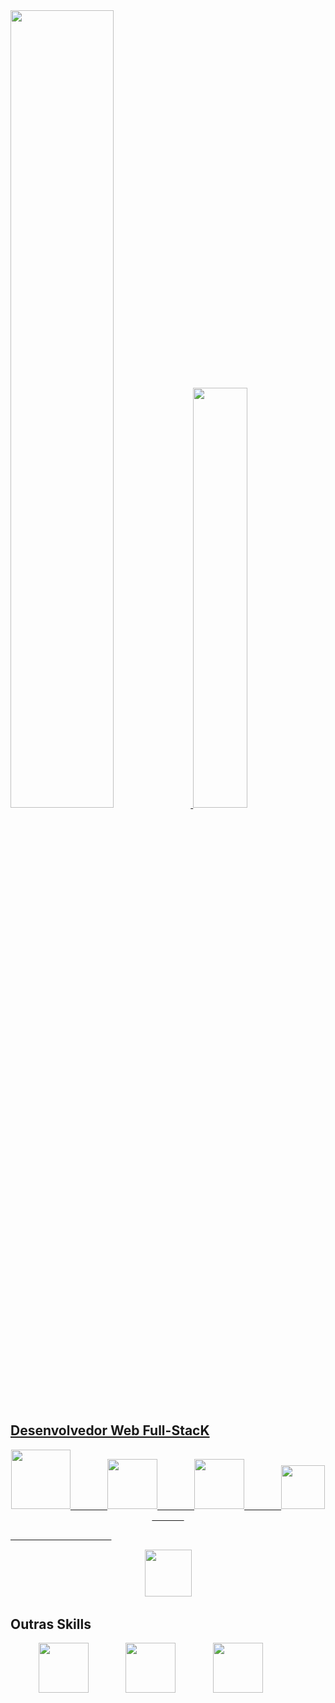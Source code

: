 <div>
    <a href="https://github.com/reiscaslureis">
    <img width="57.2%" src="https://github-readme-stats.vercel.app/api?username=reiscaslureis&show_icons=true&theme=nord&include_all_commits=true&count_private=true&border_radius=0"/>
    <img width="41.5%" src="https://github-readme-stats.vercel.app/api/top-langs/?username=reiscaslureis&layout=compact&langs_count=7&border_radius=0&theme=nord"/>
</div>
      
## Desenvolvedor Web Full-StacK
   
<div align="center">
    <img height="95" src="https://cdn.jsdelivr.net/gh/devicons/devicon/icons/java/java-original.svg">
    &nbsp;&nbsp;&nbsp;&nbsp;&nbsp;&nbsp;&nbsp;&nbsp;&nbsp;&nbsp;&nbsp;&nbsp;&nbsp;
    <img height="80" src="https://cdn.jsdelivr.net/gh/devicons/devicon/icons/html5/html5-plain-wordmark.svg">
    &nbsp;&nbsp;&nbsp;&nbsp;&nbsp;&nbsp;&nbsp;&nbsp;&nbsp;&nbsp;&nbsp;&nbsp;&nbsp;
    <img height="80" src="https://cdn.jsdelivr.net/gh/devicons/devicon/icons/css3/css3-plain-wordmark.svg">
    &nbsp;&nbsp;&nbsp;&nbsp;&nbsp;&nbsp;&nbsp;&nbsp;&nbsp;&nbsp;&nbsp;&nbsp;&nbsp;
    <img height="70" src="https://cdn.jsdelivr.net/gh/devicons/devicon/icons/typescript/typescript-plain.svg">
    &nbsp;&nbsp;&nbsp;&nbsp;&nbsp;&nbsp;&nbsp;&nbsp;&nbsp;&nbsp;&nbsp;&nbsp;&nbsp;
</div>
    
&nbsp;&nbsp;&nbsp;&nbsp;&nbsp;&nbsp;&nbsp;&nbsp;&nbsp;&nbsp;&nbsp;&nbsp;&nbsp;
&nbsp;&nbsp;&nbsp;&nbsp;&nbsp;&nbsp;&nbsp;&nbsp;&nbsp;&nbsp;&nbsp;&nbsp;&nbsp;
&nbsp;&nbsp;&nbsp;&nbsp;&nbsp;&nbsp;&nbsp;&nbsp;&nbsp;&nbsp;&nbsp;&nbsp;&nbsp;
   
<div align="center">
    <a href="https://reactjs.org/" target="_blank"<img height="80" src="https://cdn.jsdelivr.net/gh/devicons/devicon/icons/react/react-original.svg"></a>
    &nbsp;&nbsp;&nbsp;&nbsp;&nbsp;&nbsp;&nbsp;&nbsp;&nbsp;&nbsp;&nbsp;&nbsp;&nbsp;
    <a href="https://spring.io/" target="_blank"><img height="75" src="https://cdn.jsdelivr.net/gh/devicons/devicon/icons/spring/spring-original.svg"></a>
    &nbsp;&nbsp;&nbsp;&nbsp;&nbsp;&nbsp;&nbsp;&nbsp;&nbsp;&nbsp;&nbsp;&nbsp;&nbsp;
</div>
    
## Outras Skills
  
<div align="center">
    <img height="80" src="https://cdn.jsdelivr.net/gh/devicons/devicon/icons/c/c-line.svg">
    &nbsp;&nbsp;&nbsp;&nbsp;&nbsp;&nbsp;&nbsp;&nbsp;&nbsp;&nbsp;&nbsp;&nbsp;&nbsp;
    <img height="80" src="https://cdn.jsdelivr.net/gh/devicons/devicon/icons/python/python-plain.svg">
    &nbsp;&nbsp;&nbsp;&nbsp;&nbsp;&nbsp;&nbsp;&nbsp;&nbsp;&nbsp;&nbsp;&nbsp;&nbsp;
    <img height="80" src="https://cdn.jsdelivr.net/gh/devicons/devicon/icons/cplusplus/cplusplus-line.svg">
    &nbsp;&nbsp;&nbsp;&nbsp;&nbsp;&nbsp;&nbsp;&nbsp;&nbsp;&nbsp;&nbsp;&nbsp;&nbsp;
</div>
